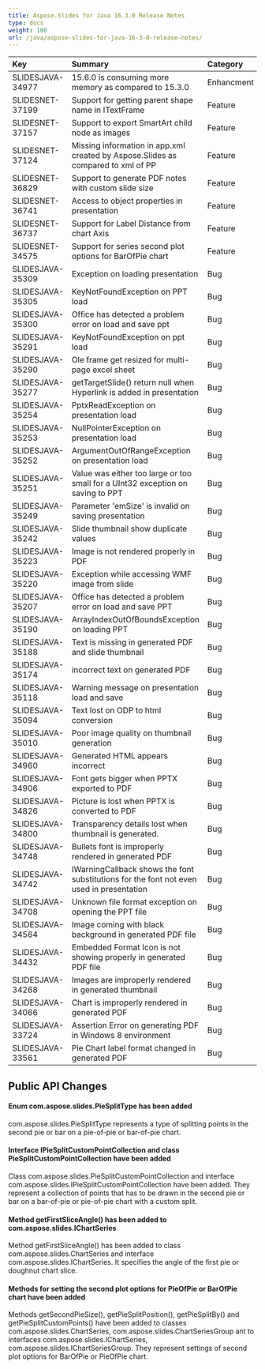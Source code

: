 ```yaml
---
title: Aspose.Slides for Java 16.3.0 Release Notes
type: docs
weight: 100
url: /java/aspose-slides-for-java-16-3-0-release-notes/
---
```


|**Key** |**Summary** |**Category** |
| :- | :- | :- |
|SLIDESJAVA-34977|15.6.0 is consuming more memory as compared to 15.3.0|Enhancment|
|SLIDESNET-37199|Support for getting parent shape name in ITextFrame|Feature|
|SLIDESNET-37157|Support to export SmartArt child node as images|Feature|
|SLIDESNET-37124|Missing information in app.xml created by Aspose.Slides as compared to xml of PP|Feature|
|SLIDESNET-36829|Support to generate PDF notes with custom slide size|Feature|
|SLIDESNET-36741|Access to object properties in presentation|Feature|
|SLIDESNET-36737|Support for Label Distance from chart Axis|Feature|
|SLIDESNET-34575|Support for series second plot options for BarOfPie chart|Feature|
|SLIDESJAVA-35309|Exception on loading presentation|Bug|
|SLIDESJAVA-35305|KeyNotFoundException on PPT load|Bug|
|SLIDESJAVA-35300|Office has detected a problem error on load and save ppt|Bug|
|SLIDESJAVA-35291|KeyNotFoundException on ppt load|Bug|
|SLIDESJAVA-35290|Ole frame get resized for multi-page excel sheet|Bug|
|SLIDESJAVA-35277|getTargetSlide() return null when Hyperlink is added in presentation|Bug|
|SLIDESJAVA-35254|PptxReadException on presentation load|Bug|
|SLIDESJAVA-35253|NullPointerException on presentation load|Bug|
|SLIDESJAVA-35252|ArgumentOutOfRangeException on presentation load|Bug|
|SLIDESJAVA-35251|Value was either too large or too small for a UInt32 exception on saving to PPT|Bug|
|SLIDESJAVA-35249|Parameter 'emSize' is invalid on saving presentation|Bug|
|SLIDESJAVA-35242|Slide thumbnail show duplicate values|Bug|
|SLIDESJAVA-35223|Image is not rendered properly in PDF|Bug|
|SLIDESJAVA-35220|Exception while accessing WMF image from slide|Bug|
|SLIDESJAVA-35207|Office has detected a problem error on load and save PPT|Bug|
|SLIDESJAVA-35190|ArrayIndexOutOfBoundsException on loading PPT|Bug|
|SLIDESJAVA-35188|Text is missing in generated PDF and slide thumbnail|Bug|
|SLIDESJAVA-35174|incorrect text on generated PDF|Bug|
|SLIDESJAVA-35118|Warning message on presentation load and save|Bug|
|SLIDESJAVA-35094|Text lost on ODP to html conversion|Bug|
|SLIDESJAVA-35010|Poor image quality on thumbnail generation|Bug|
|SLIDESJAVA-34960|Generated HTML appears incorrect|Bug|
|SLIDESJAVA-34906|Font gets bigger when PPTX exported to PDF|Bug|
|SLIDESJAVA-34826|Picture is lost when PPTX is converted to PDF|Bug|
|SLIDESJAVA-34800|Transparency details lost when thumbnail is generated.|Bug|
|SLIDESJAVA-34748|Bullets font is improperly rendered in generated PDF|Bug|
|SLIDESJAVA-34742|IWarningCallback shows the font substitutions for the font not even used in presentation|Bug|
|SLIDESJAVA-34708|Unknown file format exception on opening the PPT file|Bug|
|SLIDESJAVA-34564|Image coming with black background in generated PDF file|Bug|
|SLIDESJAVA-34432|Embedded Format Icon is not showing properly in generated PDF file|Bug|
|SLIDESJAVA-34268|Images are improperly rendered in generated thumbnail|Bug|
|SLIDESJAVA-34066|Chart is improperly rendered in generated PDF|Bug|
|SLIDESJAVA-33724|Assertion Error on generating PDF in Windows 8 environment|Bug|
|SLIDESJAVA-33561|Pie Chart label format changed in generated PDF|Bug|
## **Public API Changes**
#### **Enum com.aspose.slides.PieSplitType has been added**
com.aspose.slides.PieSplitType represents a type of splitting points in the second pie or bar on a pie-of-pie or bar-of-pie chart.
#### **Interface IPieSplitCustomPointCollection and class PieSplitCustomPointCollection have been added**
Class com.aspose.slides.PieSplitCustomPointCollection and interface com.aspose.slides.IPieSplitCustomPointCollection have been added. They represent a collection of points that has to be drawn in the second pie or bar on a bar-of-pie or pie-of-pie chart with a custom split.
#### **Method getFirstSliceAngle() has been added to com.aspose.slides.IChartSeries**
Method getFirstSliceAngle() has been added to class com.aspose.slides.ChartSeries and interface com.aspose.slides.IChartSeries. It specifies the angle of the first pie or doughnut chart slice.
#### **Methods for setting the second plot options for PieOfPie or BarOfPie chart have been added**
Methods getSecondPieSize(), getPieSplitPosition(), getPieSplitBy() and getPieSplitCustomPoints() have been added to classes com.aspose.slides.ChartSeries, com.aspose.slides.ChartSeriesGroup ant to interfaces com.aspose.slides.IChartSeries, com.aspose.slides.IChartSeriesGroup. They represent settings of second plot options for BarOfPie or PieOfPie chart.
